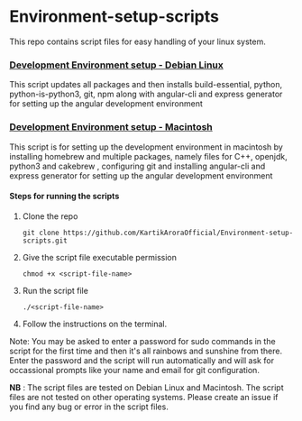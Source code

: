 # Environment-setup-scripts

This repo contains script files for easy handling of your linux system.

### [Development Environment setup - Debian Linux](./development-environment-setup.sh) 
This script updates all packages and then installs build-essential, python, python-is-python3, git, npm along with angular-cli and express generator for setting up the angular development environment


### [Development Environment setup - Macintosh](./dev_env_mac.sh)
This script is for setting up the development environment in macintosh by installing homebrew and multiple packages, namely files for C++, openjdk, python3 and cakebrew , configuring git and installing angular-cli and express generator for setting up the angular development environment



#### Steps for running the scripts
1. Clone the repo
    ```
    git clone https://github.com/KartikAroraOfficial/Environment-setup-scripts.git 
    ```
2. Give the script file executable permission
    ```
    chmod +x <script-file-name>
    ```
3. Run the script file
    ```
    ./<script-file-name>
    ```
4. Follow the instructions on the terminal. 


Note: You may be asked to enter a password for sudo commands in the script for the first time and then it's all rainbows and sunshine from there. Enter the password and the script will run automatically and will ask for occassional prompts like your name and email for git configuration.

**NB** : The script files are tested on Debian Linux and Macintosh. The script files are not tested on other operating systems. Please create an issue if you find any bug or error in the script files.

